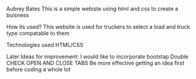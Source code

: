 Aubrey Bates
This is a simple webiste using html and css to create a buisness

How its used?
 This website is used for truckers to select a load and truck type compatable to them

 Technologies used HTML/CSS


 Later Ideas for improvement:
 I would like to incorporate bootstap
 Double CHECK OPEN AND CLOSE TABS
 Be more effective getting an idea first before coding a whole lot